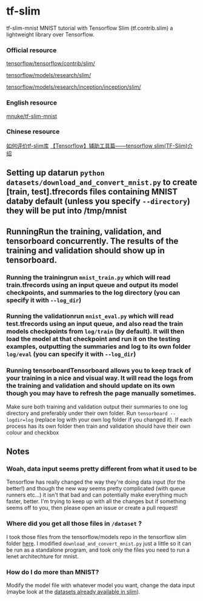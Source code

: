 # tf-slim
tf-slim-mnist MNIST tutorial with Tensorflow Slim (tf.contrib.slim) a lightweight library over Tensorflow.

### Official resource

[tensorflow/tensorflow/contrib/slim/](https://github.com/tensorflow/tensorflow/tree/master/tensorflow/contrib/slim)

[tensorflow/models/research/slim/](https://github.com/tensorflow/models/tree/master/research/slim)

[tensorflow/models/research/inception/inception/slim/](https://github.com/tensorflow/models/tree/master/research/inception/inception/slim)

### English resource

[mnuke/tf-slim-mnist](https://github.com/mnuke/tf-slim-mnist)

### Chinese resource
[如何评价tf-slim库](https://www.zhihu.com/question/53113870)
[【Tensorflow】辅助工具篇——tensorflow slim(TF-Slim)介绍](http://blog.csdn.net/mao_xiao_feng/article/details/73409975)

## Setting up datarun `python datasets/download_and_convert_mnist.py` to create [train, test].tfrecords files containing MNIST databy default (unless you specify `--directory`) they will be put into /tmp/mnist
## RunningRun the training, validation, and tensorboard concurrently. The results of the training and validation should show up in tensorboard.
### Running the trainingrun `mnist_train.py` which will read train.tfrecords using an input queue and output its model checkpoints, and summaries to the log directory (you can specify it with `--log_dir`)
### Running the validationrun `mnist_eval.py` which will read test.tfrecords using an input queue, and also read the train models checkpoints from `log/train` (by default). It will then load the model at that checkpoint and run it on the testing examples, outputting the summaries and log to its own folder `log/eval` (you can specify it with `--log_dir`)
### Running tensorboardTensorboard allows you to keep track of your training in a nice and visual way. It will read the logs from the training and validation and should update on its own though you may have to refresh the page manually sometimes.
Make sure both training and validation output their summaries to one log directory and preferably under their own folder. Run `tensorboard --logdir=log` (replace log with your own log folder if you changed it).
If each process has its own folder then train and validation should have their own colour and checkbox
## Notes
### Woah, data input seems pretty different from what it used to be
Tensorflow has really changed the way they're doing data input (for the better!) and though the new way seems pretty complicated (with queue runners etc...) it isn't that bad and can potentially make everything much faster, better.
I'm trying to keep up with all the changes but if something seems off to you, then please open an issue or create a pull request!
### Where did you get all those files in `/dataset` ?
I took those files from the tensorflow/models repo in the tensorflow slim folder [here](https://github.com/tensorflow/models/blob/master/slim/). I modified `download_and_convert_mnist.py` just a little so it can be run as a standalone program, and took only the files you need to run a lenet architechture for mnist.
### How do I do more than MNIST?
Modify the model file with whatever model you want, change the data input (maybe look at the [datasets already available in slim](https://github.com/tensorflow/models/tree/master/slim/datasets)). 
